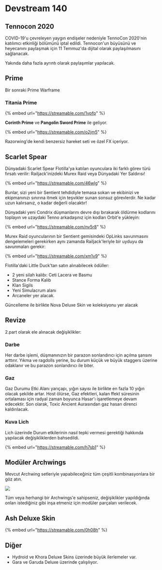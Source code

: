 # Devstream 140

## Tennocon 2020

COVID-19'u çevreleyen yaygın endişeler nedeniyle TennoCon 2020'nin katılımcı etkinliği bölümünü iptal edildi. Tennocon'un büyüsünü ve heyecanını paylaşmak için 11 Temmuz'da dijital olarak paylaşılmasını sağlanacak.

Yakında daha fazla ayrıntı olarak paylaşımlar yapılacak.

## Prime 

Bir sonraki Prime Warframe

### Titania Prime

{% embed url="https://streamable.com/1vpfp" %}

**Corinth Prime** ve **Pangolin Sword Prime** ile geliyor.

{% embed url="https://streamable.com/o2jm5" %}

Razorwing'de kendi benzersiz hareket seti ve özel FX içeriyor.

## Scarlet Spear

Dünyadaki Scarlet Spear Flotilla'ya katılan oyunculara iki farklı görev türü fırsatı verilir: Railjack'inizdeki Murex Raid veya Dünyadaki Yer Saldırısı! 

{% embed url="https://streamable.com/46wlg" %}

Bunlar, sizi yeni bir Sentient tehdidiyle temasa sokan ve ekibinizi ve ekipmanınızı sınırına itmek için teşvikler sunan sonsuz görevlerdir. Ne kadar uzun kalırsanız, o kadar değerli olacaktır!

Dünyadaki yeni Condrix düşmanlarını devre dışı bırakarak öldürme kodlarını toplayın ve uzaydaki Tenno arkadaşınız için kodları Orbit'e yükleyin:

{% embed url="https://streamable.com/nv5r8" %}

Murex Raid oyuncularının bir Sentient gemisindeki OpLinks savunmasını dengelemeleri gerekirken aynı zamanda Railjack'leriyle bir uyduyu da savunmaları gerekir:

{% embed url="https://streamable.com/xm1v9" %}

Flotilla'daki Little Duck'tan satın alınabilecek ödüller:

* 2 yeni silah kalıbı: Ceti Lacera ve Basmu
* Stance Forma Kalıb
* Klan Sigils
* Yeni Simulacrum alanı
* Arcaneler yer alacak.

Güncelleme ile birlikte Nova Deluxe Skin ve koleksiyonu yer alacak

## Revize

2.part olarak ele alınacak değişiklikler:

### Darbe

Her darbe işlemi, düşmanınızın bir parazon sonlandırıcı için açılma şansını arttırır. Yıkma ve ragdolls yerine, bu durum küçük ve büyük staggers üzerine odaklanır ve bu parazon sonlandırıcı ile biter.

### **Gaz**

Gaz Durumu Etki Alanı yarıçapı, yığın sayısı ile birlikte en fazla 10 yığın olacak şekilde artar. Host ölürse, Gaz efektleri, kalan ffekt süresinin ortalaması için radyal zaman boyunca Hasar'ı işaretlemeye devam edecektir. Son olarak, Toxic Ancient Aurasından gaz hasarı direnci kaldırılacak.

### **Kuva Lich**

Lich üzerinde Durum etkilerinin nasıl tepki vermesi gerektiği hakkında yapılacak değişikliklerden bahsedildi.

{% embed url="https://streamable.com/h7sb1" %}

## **Modüler Archwings**

Mevcut Archwing setleriyle yapabileceğiniz tüm çeşitli kombinasyonlara bir göz atın. 

![](https://n9e5v4d8.ssl.hwcdn.net/uploads/b3592c4a0382067f56f44a23ec845683.jpg)

Tüm veya herhangi bir Archwings'e sahipseniz, değişiklikler yapıldığında onları istediğiniz gibi inşa etmeniz için modüler parçaları verilecek.

## Ash Deluxe Skin

{% embed url="https://streamable.com/0h08h" %}

## Diğer

* Hydroid ve Khora Deluxe Skins üzerinde büyük ilerlemeler var.
* Gara ve Garuda Deluxe üzerinde çalışılıyor.

